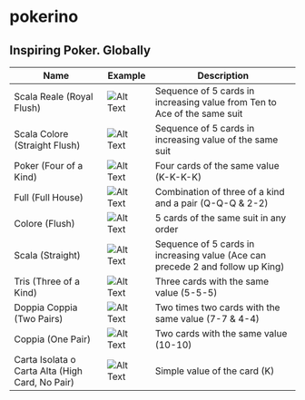 # pokerino
## Inspiring Poker. Globally

| Name  | Example  | Description  |
|---|---|---|
Scala Reale (Royal Flush) | ![Alt Text](https://upload.wikimedia.org/wikipedia/it/e/e9/Poker_scala_reale.gif "Royal Flush") | Sequence of 5 cards in increasing value from Ten to Ace of the same suit
Scala Colore (Straight Flush)| ![Alt Text](https://upload.wikimedia.org/wikipedia/it/8/8a/Poker_scala_colore.gif "Poker_scala_colore") | Sequence of 5 cards in increasing value of the same suit
Poker (Four of a Kind) | ![Alt Text](https://upload.wikimedia.org/wikipedia/it/1/10/Poker_poker.gif "Poker_poker") | Four cards of the same value (K-K-K-K)
Full (Full House) | ![Alt Text](https://upload.wikimedia.org/wikipedia/it/a/ac/Poker_full.gif "Poker_full") | Combination of three of a kind and a pair (Q-Q-Q & 2-2)
Colore (Flush) | ![Alt Text](https://upload.wikimedia.org/wikipedia/it/7/7f/Poker_colore.gif "Poker_colore") | 5 cards of the same suit in any order
Scala (Straight) | ![Alt Text](https://upload.wikimedia.org/wikipedia/it/b/b1/Poker_scala.gif "Poker_scala") | Sequence of 5 cards in increasing value (Ace can precede 2 and follow up King)
Tris (Three of a Kind) | ![Alt Text](https://upload.wikimedia.org/wikipedia/it/b/b5/Poker_tris.gif "Poker_tris") | Three cards with the same value (5-5-5)
Doppia Coppia (Two Pairs) | ![Alt Text](https://upload.wikimedia.org/wikipedia/it/b/ba/Poker_doppia_coppia.gif "Poker_doppia_coppia") | Two times two cards with the same value (7-7 & 4-4)
Coppia (One Pair) | ![Alt Text](https://upload.wikimedia.org/wikipedia/it/6/67/Poker_coppia.gif "Poker_coppia") | Two cards with the same value (10-10)
Carta Isolata o Carta Alta (High Card, No Pair) | ![Alt Text](https://upload.wikimedia.org/wikipedia/it/0/07/Carta.gif "Carta") | Simple value of the card (K)

